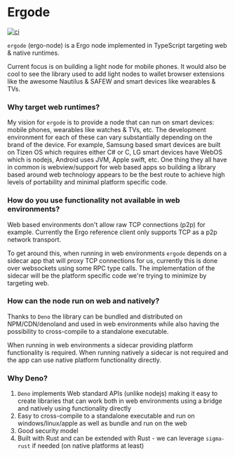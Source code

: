 # Ergode

[![ci](https://github.com/ross-weir/ergode/actions/workflows/ci.yml/badge.svg)](https://github.com/ross-weir/ergode/actions/workflows/ci.yml)

`ergode` (ergo-node) is a Ergo node implemented in TypeScript targeting web &
native runtimes.

Current focus is on building a light node for mobile phones. It would also be
cool to see the library used to add light nodes to wallet browser extensions
like the awesome Nautilus & SAFEW and smart devices like wearables & TVs.

### Why target web runtimes?

My vision for `ergode` is to provide a node that can run on smart devices:
mobile phones, wearables like watches & TVs, etc. The development environment
for each of these can vary substantially depending on the brand of the device.
For example, Samsung based smart devices are built on Tizen OS which requires
either C# or C, LG smart devices have WebOS which is nodejs, Android uses JVM,
Apple swift, etc. One thing they all have in common is webview/support for web
based apps so building a library based around web technology appears to be the
best route to achieve high levels of portability and minimal platform specific
code.

### How do you use functionality not available in web environments?

Web based environments don't allow raw TCP connections (p2p) for example.
Currently the Ergo reference client only supports TCP as a p2p network
transport.

To get around this, when running in web environments `ergode` depends on a
sidecar app that will proxy TCP connections for us, currently this is done over
websockets using some RPC type calls. The implementation of the sidecar will be
the platform specific code we're trying to minimize by targeting web.

### How can the node run on web and natively?

Thanks to `Deno` the library can be bundled and distributed on NPM/CDN/denoland
and used in web environments while also having the possibility to cross-compile
to a standalone executable.

When running in web environments a sidecar providing platform functionality is
required. When running natively a sidecar is not required and the app can use
native platform functionality directly.

### Why Deno?

1. `Deno` implements Web standard APIs (unlike nodejs) making it easy to create
   libraries that can work both in web environments using a bridge and natively
   using functionality directly
2. Easy to cross-compile to a standalone executable and run on
   windows/linux/apple as well as bundle and run on the web
3. Good security model
4. Built with Rust and can be extended with Rust - we can leverage `sigma-rust`
   if needed (on native platforms at least)
